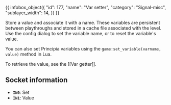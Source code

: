 {{ infobox_object({
	"id": 177,
	"name": "Var setter",
	"category": "Signal-misc",
	"sublayer_width": 14,
}) }}

Store a value and associate it with a name. These variables are persistent between playthroughs and stored in a cache file associated with the level. Use the config dialog to set the variable name, or to reset the variable's value.

You can also set Principia variables using the `game:set_variable(varname, value)` method in Lua.

To retrieve the value, see the [[Var getter]].

## Socket information
- **`IN0`**: Set
- **`IN1`**: Value